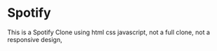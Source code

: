 # Spotify
This is a Spotify Clone using html css javascript, 
not a full clone,
not a responsive design,
